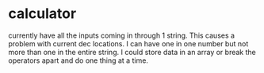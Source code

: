 # calculator
currently have all the inputs coming in through 1 string. This causes a problem with current dec locations. I can have one in one number but not more than one in the entire string. I could store data in an array or break the operators apart and do one thing at a time.
